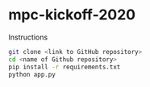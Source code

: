 # mpc-kickoff-2020

Instructions
```bash
git clone <link to GitHub repository>
cd <name of Github repository>
pip install -r requirements.txt
python app.py
```

